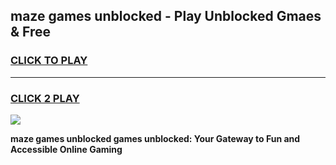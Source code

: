 
## maze games unblocked - Play Unblocked Gmaes & Free
<h3>
<a href="https://news.freeplayer.one?title=maze_games_unblocked&ref=16F">CLICK TO PLAY</a></h3>
<hr>

<h3>
<a href="https://news.freeplayer.one?title=maze_games_unblocked&ref=16F">CLICK 2 PLAY</a>
  
</h3>

<a href="https://news.freeplayer.one?title=maze_games_unblocked&ref=16F/"><img src="https://clearcache.store/games.png"></a>


**maze games unblocked games unblocked: Your Gateway to Fun and Accessible Online Gaming**
